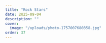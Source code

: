 ```yaml
---
title: "Rock Stars"
date: 2025-09-04
description: ""
cover:
  image: "/uploads/photo-1757007680358.jpg"
order: 37
---
```


